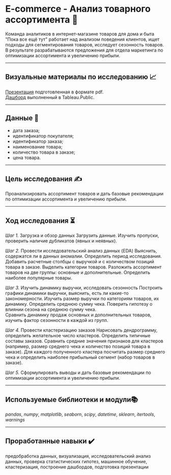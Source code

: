 # E-commerce - Анализ товарного ассортимента 🛒
Команда аналитиков в интернет-магазине товаров для дома и быта "Пока все ещё тут" работает над анализом поведения клиентов, ищет подходы для сегментирования товаров, исследует сезонность товаров. В результате разрабатываются предложения для отдела маркетинга по оптимизации ассортимента и увеличению прибыли.
___
## Визуальные материалы по исследованию 📈
[Презентация](https://drive.google.com/file/d/1PQ34dOp-Rd6yiGS1aDWc7V0t4h7VYvrN/view?usp=sharing) подготовленная в формате pdf.  
[Дашборд](https://public.tableau.com/app/profile/elena7133/viz/E-commerce_16563338157140/Dashboard1) выполненный в Tableau.Public.
___

## Данные 📝
- дата заказа;
- идентификатор покупателя;
- идентификатор заказа;
- наименование товара;
- количество товара в заказе;
- цена товара.
___

## Цель исследования ✍️
Проанализировать ассортимент товаров и дать базовые рекомендации по оптимизации ассортимента и увеличению прибыли.
___
## Ход исследования ⏳
*Шаг 1.* Загрузка и обзор данных
Загрузить данные. Изучить пропуски, проверить наличие дубликатов (явных и неявных).

*Шаг 2.* Провести исследовательский анализ данных (EDA)
Выяснить, содержатся ли в данных аномалии. Определить период исследования. Добавить расчетные столбцы с выручкой и с количеством позиций товара в заказе. Выделить категории товаров. Разложить ассортимент товаров на две группы: основные и дополнительные. Определить наиболее популярные товары.

*Шаг 3.* Изучить динамику выручки, исследовать сезонность
Построить графики динамики выручки, выяснить, есть ли какие-то закономерности. Изучить размер выручки по категориям товаров, их динамику. Определить среднюю сумму чека. Поверить гипотезу о влиянии сезона на среднюю сумму чека.   
Сравнить динамику продаж основных и дополнительных товаров, изучить фактор сезонности в каждой из групп.

*Шаг 4.* Провести кластеризацию заказов
Нарисовать дендрограмму, определить желательное число кластеров. Определить типичные составы заказов. Сравнить средние значения признаков для кластеров (например, размер среднего чека и количество позиций товара в заказе). Для каждого полученного кластера посчитать размер среднего чека и определить наиболее прибыльный сегмент (набор товаров в заказе).

*Шаг 5.* Сформулировать выводы и дать базовые рекомендации по оптимизации ассортимента и увеличению прибыли.
___
## Используемые библиотеки и модули📚
*pandas*, *numpy*, *matplotlib*, *seaborn*, *scipy*, *datetime*, *sklearn*, *itertools*, *warnings*
___
## Проработанные навыки ✔️
предобработка данных, визуализация, исследовательский анализ данных, проверка статистических гипотез, машинное обучение, кластеризация, построение дашбордов, подготовка презентации

